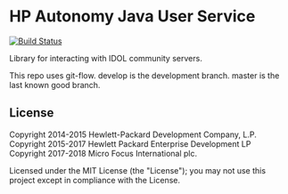 # HP Autonomy Java User Service #

[![Build Status](https://travis-ci.org/hpe-idol/java-idol-user-service.svg?branch=master)](https://travis-ci.org/hpe-idol/java-idol-user-service)

Library for interacting with IDOL community servers.

This repo uses git-flow. develop is the development branch. master is the last known good branch.

## License
Copyright 2014-2015 Hewlett-Packard Development Company, L.P.
<br>Copyright 2015-2017 Hewlett Packard Enterprise Development LP
<br>Copyright 2017-2018 Micro Focus International plc.

Licensed under the MIT License (the "License"); you may not use this project except in compliance with the License.
